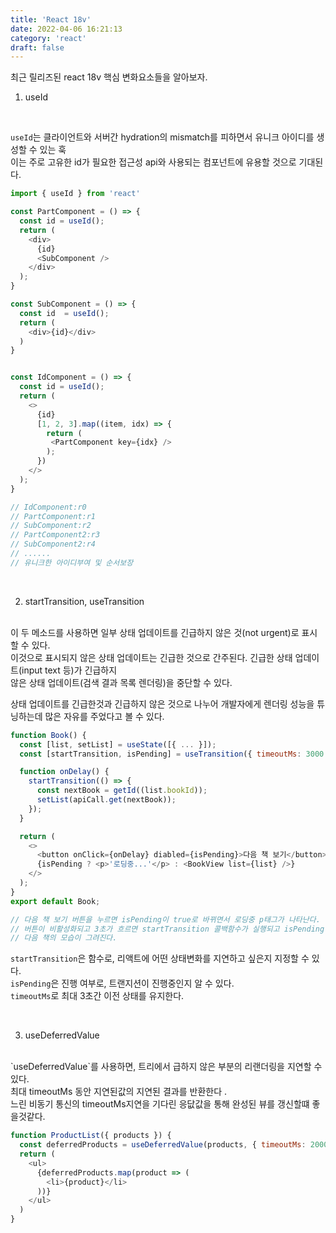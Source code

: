 ```yaml
---
title: 'React 18v'
date: 2022-04-06 16:21:13
category: 'react'
draft: false
---
```


최근 릴리즈된 react 18v 핵심 변화요소들을 알아보자. <br />

1. useId

<br />

`useId`는 클라이언트와 서버간 hydration의 mismatch를 피하면서 유니크 아이디를 생성할 수 있는 훅 <br />
이는 주로 고유한 id가 필요한 접근성 api와 사용되는 컴포넌트에 유용할 것으로 기대된다. <br />

```javascript
import { useId } from 'react'

const PartComponent = () => {
  const id = useId();
  return (
    <div>
      {id}
      <SubComponent />
    </div>
  );
}

const SubComponent = () => {
  const id  = useId();
  return (
    <div>{id}</div>
  )
}


const IdComponent = () => {
  const id = useId();
  return (
    <>
      {id}
      [1, 2, 3].map((item, idx) => {
        return (
         <PartComponent key={idx} />
        );
      })
    </>
  );
}

// IdComponent:r0
// PartComponent:r1
// SubComponent:r2
// PartComponent2:r3
// SubComponent2:r4
// ......
// 유니크한 아이디부여 및 순서보장
```

<br />

2. startTransition, useTransition

<br />
이 두 메소드를 사용하면 일부 상태 업데이트를 긴급하지 않은 것(not urgent)로 표시할 수 있다. <br />
이것으로 표시되지 않은 상태 업데이트는 긴급한 것으로 간주된다. 긴급한 상태 업데이트(input text 등)가 긴급하지 <br />
않은 상태 업데이트(검색 결과 목록 렌더링)을 중단할 수 있다. <br />

상태 업데이트를 긴급한것과 긴급하지 않은 것으로 나누어 개발자에게 렌더링 성능을 튜닝하는데 많은 자유를 주었다고 볼 수 있다. <br />

```javascript
function Book() {
  const [list, setList] = useState([{ ... }]);
  const [startTransition, isPending] = useTransition({ timeoutMs: 3000 });

  function onDelay() {
    startTransition(() => {
      const nextBook = getId((list.bookId));
      setList(apiCall.get(nextBook));
    });
  }

  return (
    <>
      <button onClick={onDelay} diabled={isPending}>다음 책 보기</button>
      {isPending ? <p>'로딩중...'</p> : <BookView list={list} />}
    </>
  );
}
export default Book;

// 다음 책 보기 버튼을 누르면 isPending이 true로 바뀌면서 로딩중 p태그가 나타난다.
// 버튼이 비활성화되고 3초가 흐르면 startTransition 콜백함수가 실행되고 isPending이 기본값으로 바뀌며
// 다음 책의 모습이 그려진다.
```

`startTransition`은 함수로, 리액트에 어떤 상태변화를 지연하고 싶은지 지정할 수 있다.<br />
`isPending`은 진행 여부로, 트랜지션이 진행중인지 알 수 있다.<br />
`timeoutMs`로 최대 3초간 이전 상태를 유지한다.<br />

<br />

3. useDeferredValue

<br />
`useDeferredValue`를 사용하면, 트리에서 급하지 않은 부분의 리랜더링을 지연할 수 있다.<br />
최대 timeoutMs 동안 지연된값의 지연된 결과를 반환한다 .<br />
느린 비동기 통신의 timeoutMs지연을 기다린 응닶값을 통해 완성된 뷰를 갱신할떄 좋을것같다.<br />

```javascript
function ProductList({ products }) {
  const deferredProducts = useDeferredValue(products, { timeoutMs: 2000 })
  return (
    <ul>
      {deferredProducts.map(product => (
        <li>{product}</li>
      ))}
    </ul>
  )
}
```
